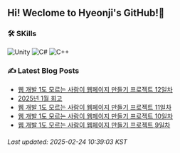 ## Hi! Weclome to Hyeonji's GitHub!🌱
### 🛠️ SKills
![Unity](https://img.shields.io/badge/unity-%23000000.svg?style=for-the-badge&logo=unity&logoColor=white)
![C#](https://img.shields.io/badge/c%23-%23239120.svg?style=for-the-badge&logo=csharp&logoColor=white)
![C++](https://img.shields.io/badge/c++-%2300599C.svg?style=for-the-badge&logo=c%2B%2B&logoColor=white)

### ✍️ Latest Blog Posts
<!-- BLOG-POST-LIST:START -->
- [웹 개발 1도 모르는 사람이 웹페이지 만들기 프로젝트 12일차](http://jjrdd.tistory.com/262)
- [2025년 1월 회고](http://jjrdd.tistory.com/261)
- [웹 개발 1도 모르는 사람이 웹페이지 만들기 프로젝트 11일차](http://jjrdd.tistory.com/260)
- [웹 개발 1도 모르는 사람이 웹페이지 만들기 프로젝트 10일차](http://jjrdd.tistory.com/259)
- [웹 개발 1도 모르는 사람이 웹페이지 만들기 프로젝트 9일차](http://jjrdd.tistory.com/258)

###### Last updated: 2025-02-24 10:39:03 KST
<!-- BLOG-POST-LIST:END -->
